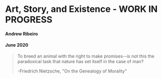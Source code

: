 # Art, Story, and Existence - WORK IN PROGRESS 
#### Andrew Ribeiro 
#### June 2020

>To breed an animal with the right to make promises--is not this the paradoxical task that nature has set itself in the case of man?
>
>-Friedrich Nietzsche, "On the Genealogy of Morality"